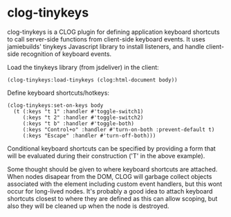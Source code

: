 # clog-tinykeys
clog-tinykeys is a CLOG plugin for defining application keyboard shortcuts to call server-side functions from client-side keyboard events. It uses jamiebuilds' tinykeys Javascript library to install listeners, and handle client-side recognition of keyboard events.

Load the tinykeys library (from jsdeliver) in the client:
``` common-lisp
(clog-tinykeys:load-tinykeys (clog:html-document body))
```


Define keyboard shortcuts/hotkeys:
``` common-lisp
(clog-tinykeys:set-on-keys body
  (t (:keys "t 1" :handler #'toggle-switch1)
     (:keys "t 2" :handler #'toggle-switch2)
     (:keys "t b" :handler #'toggle-both)
     (:keys "Control+o" :handler #'turn-on-both :prevent-default t)
     (:keys "Escape" :handler #'turn-off-both)))
```

Conditional keyboard shortcuts can be specified by providing a form that will be evaluated during their construction ('T' in the above example).

Some thought should be given to where keyboard shortcuts are attached. When nodes disapear from the DOM, CLOG will garbage collect objects associated with the element including custom event handlers, but this wont occur for long-lived nodes. It's probably a good idea to attach keyboard shortcuts closest to where they are defined as this can allow scoping, but also they will be cleaned up when the node is destroyed.


